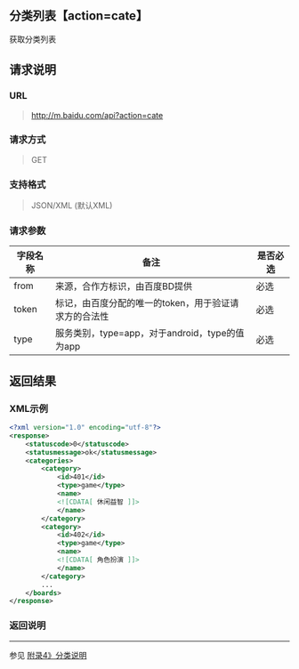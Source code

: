 ## 分类列表【action=cate】 ##
获取分类列表

## 请求说明 ##
### URL ###
> http://m.baidu.com/api?action=cate

### 请求方式 ###
> GET

### 支持格式 ###
> JSON/XML (默认XML)

### 请求参数 ###
|字段名称  | 备注 | 是否必选
| ------------ | ------------ | ------------
| from   | 来源，合作方标识，由百度BD提供 | <red>必选</red>
| token  | 标记，由百度分配的唯一的token，用于验证请求方的合法性 | <red>必选</red>
| type  |服务类别，type=app，对于android，type的值为app | <red>必选</red>

## 返回结果 ##
### XML示例 ###
```xml
<?xml version="1.0" encoding="utf-8"?>
<response>
    <statuscode>0</statuscode>
    <statusmessage>ok</statusmessage>
    <categories>
        <category>
            <id>401</id>
            <type>game</type>
            <name>
            <![CDATA[ 休闲益智 ]]>
            </name>
        </category>
        <category>
            <id>402</id>
            <type>game</type>
            <name>
            <![CDATA[ 角色扮演 ]]>
            </name>
        </category>
        ...
    </boards>
</response>
```
### 返回说明 ###
----------
参见 [附录4》分类说明](/api?bdi_docs=1&action=intro&source=natintro_extrainfo4 "附录4》分类说明")



